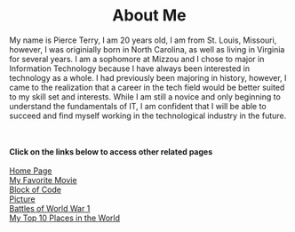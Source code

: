 <html lang="en">
<head>
    <meta charset="UTF-8">
    <meta http-equiv="X-UA-Compatible" content="IE=edge">
    <meta name="viewport" content="width=device-width, initial-scale=2.0">
    <title>Document</title>
    <link rel="stylesheet" href="styles2.css">
</head>
<body style ="color:Platinum">
    <h1 align="center">About Me</h1>
    My name is Pierce Terry, I am 20 years old, I am from St. Louis, Missouri, however, I was originially born in North Carolina, as well as living in Virginia for several years. I am a sophomore at Mizzou and I chose to major in Information Technology because I have always been interested in technology as a whole. I had previously been majoring in history, however, I came to the realization that a career in the tech field would be better suited to my skill set and interests. While I am still a novice and only beginning to understand the fundamentals of IT, I am confident that I will be able to succeed and find myself working in the technological industry in the future.</p>
    <br>
    <br>
    <b>Click on the links below to access other related pages</b>
    <br>
    <br>
    <a href="index.html" title="Home Page">Home Page</a>
    <br>
    <a href="quote.html" title="My Favorite Movie">My Favorite Movie</a>
    <br>
    <a href="BlockofCode.html" title="Block of Code">Block of Code</a>
    <br>
    <a href="Picture.html" title="Picture">Picture</a>
    <br>
    <a href="table.html" title="Battles of World War 1">Battles of World War 1</a>
    <br>
    <a href="list.html" title="My Top 10 Places in the World">My Top 10 Places in the World</a>
</body>
</html>
